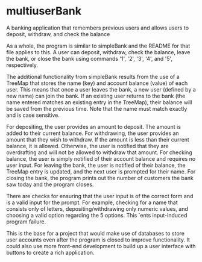 # multiuserBank
A banking application that remembers previous users and allows users to deposit, withdraw, and check the balance

As a whole, the program is similar to simpleBank and the README for that file applies to this. A user can deposit, withdraw, check the balance, 
leave the bank, or close the bank using commands '1', '2', '3', '4', and '5', respectively. 

The additional functionality from simpleBank results from the use of a TreeMap that stores the name (key) and account balance (value) of each user. 
This means that once a user leaves the bank, a new user (defined by a new name) can join the bank. If an existing user returns to the bank (the name entered
matches an existing entry in the TreeMap), their balance will be saved from the previous time. Note that the name must match exactly and is case sensitive. 

For depositing, the user provides an amount to deposit. The amount is added to their current balance. For withdrawing, the user provides an amount that they
wish to withdraw. If the amount is less than their current balance, it is allowed. Otherwise, the user is notified that they are overdrafting and 
will not be allowed to withdraw that amount. For checking balance, the user is simply notified of their account balance and requires no user input. For leaving the 
bank, the user is notified of their balance, the TreeMap entry is updated, and the next user is prompted for their name. For closing the bank, the program 
prints out the number of customers the bank saw today and the program closes.  

There are checks for ensuring that the user input is of the correct form and is a valid input for the prompt. For example, checking for a name that 
consists only of letters, depositing/withdrawing only numeric values, and choosing a valid option regarding the 5 options. This `ents input-induced 
program failure.



This is the base for a project that would make use of databases to store user accounts even after the program is closed to improve functionality. It could 
also use more front-end development to build up a user interface with buttons to create a rich application. 
